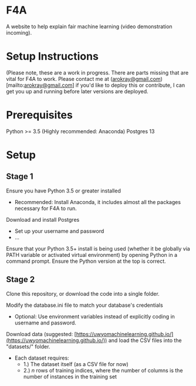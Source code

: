 # F4A
A website to help explain fair machine learning (video demonstration incoming).

# Setup Instructions
(Please note, these are a work in progress. There are parts missing that are vital for F4A to work. Please contact me at (arokray@gmail.com)[mailto:arokray@gmail.com] if you'd like to deploy this or contribute, I can get you up and running before later versions are deployed.

# Prerequisites

Python >= 3.5 (Highly recommended: Anaconda)
Postgres 13

# Setup
## Stage 1

Ensure you have Python 3.5 or greater installed
- Recommended: Install Anaconda, it includes almost all the packages necessary for F4A to run.

Download and install Postgres
- Set up your username and password
- ...

Ensure that your Python 3.5+ install is being used (whether it be globally via PATH variable or activated virtual environment) by opening Python in a command prompt. Ensure the Python version at the top is correct.

## Stage 2

Clone this repository, or download the code into a single folder.

Modify the database.ini file to match your database's credentials
- Optional: Use environment variables instead of explicitly coding in username and password.

Download data (suggested: [https://uwyomachinelearning.github.io/](https://uwyomachinelearning.github.io/)) and load the CSV files into the "datasets/" folder. 
- Each dataset requires:
    - 1.) The dataset itself (as a CSV file for now)
    - 2.) *n* rows of training indices, where the number of columns is the number of instances in the training set
